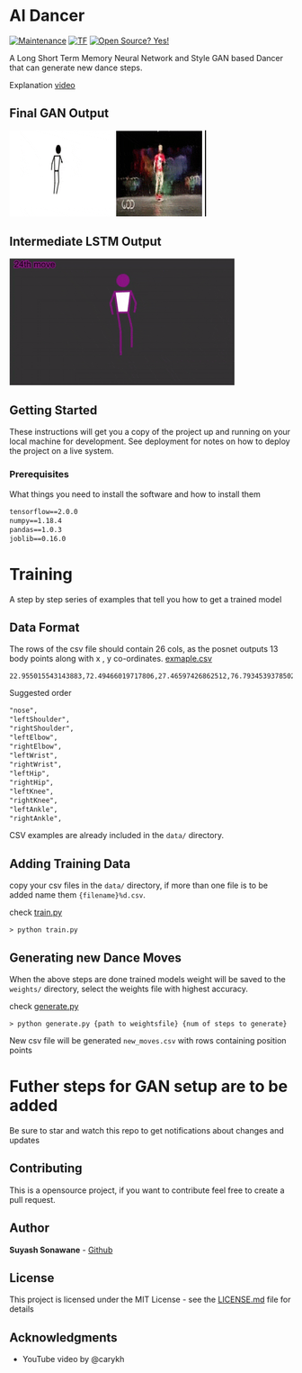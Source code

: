 # AI Dancer

[![Maintenance](https://img.shields.io/badge/Maintained%3F-yes-green.svg)](https://github.com/SuyashSonawane/AI-Dancer)
[![TF](https://img.shields.io/badge/Tensorflow-2.0+-green.svg)](https://github.com/SuyashSonawane/AI-Dancer)
[![Open Source? Yes!](https://badgen.net/badge/Open%20Source%20%3F/Yes%21/blue?icon=github)](https://github.com/SuyashSonawane/AI-Dancer)

A Long Short Term Memory Neural Network and Style GAN based Dancer that can generate new dance steps.

Explanation
[video](https://www.youtube.com/watch?v=kDGQDVmToVI)

## Final GAN Output

![Final GAN Output](assets/1.gif)

## Intermediate LSTM Output

![Final GAN Output](assets/2.gif)

## Getting Started

These instructions will get you a copy of the project up and running on your local machine for development. See deployment for notes on how to deploy the project on a live system.

### Prerequisites

What things you need to install the software and how to install them

```
tensorflow==2.0.0
numpy==1.18.4
pandas==1.0.3
joblib==0.16.0
```

# Training

A step by step series of examples that tell you how to get a trained model

## Data Format

The rows of the csv file should contain 26 cols, as the posnet outputs 13 body points along with x , y co-ordinates. [exmaple.csv](data\dance_download1.csv)

```
22.955015543143883,72.49466019717806,27.46597426862512,76.79345393785027,18.440016123751217,76.96221626385844,27.696941055981966,85.40758682459185,17.291410152442737,83.79467011985258,25.599847328825536,89.44064099049706,19.33106420565302,88.3909251787509,25.5050841214364,91.59095023528874,19.353783085099902,91.11421950193409,24.34983123719808,103.17374728018777,18.205918577911792,103.16785845840187,22.1979048879523,112.20190911543995,17.676485117415936,112.5701994124444
```

Suggested order

```
"nose",
"leftShoulder",
"rightShoulder",
"leftElbow",
"rightElbow",
"leftWrist",
"rightWrist",
"leftHip",
"rightHip",
"leftKnee",
"rightKnee",
"leftAnkle",
"rightAnkle",
```

CSV examples are already included in the `data/` directory.

## Adding Training Data

copy your csv files in the `data/` directory, if more than one file is to be added name them `{filename}%d.csv`.

check [train.py](train.py)

```
> python train.py
```

## Generating new Dance Moves

When the above steps are done trained models weight will be saved to the `weights/` directory, select the weights file with highest accuracy.

check [generate.py](generate.py)

```
> python generate.py {path to weightsfile} {num of steps to generate}
```

New csv file will be generated `new_moves.csv` with rows containing position points

# Futher steps for GAN setup are to be added

Be sure to star and watch this repo to get notifications about changes and updates

## Contributing

This is a opensource project, if you want to contribute feel free to create a pull request.

## Author

**Suyash Sonawane** - [Github](https://github.com/suyashsonawane)

## License

This project is licensed under the MIT License - see the [LICENSE.md](LICENSE.md) file for details

## Acknowledgments

- YouTube video by @carykh
